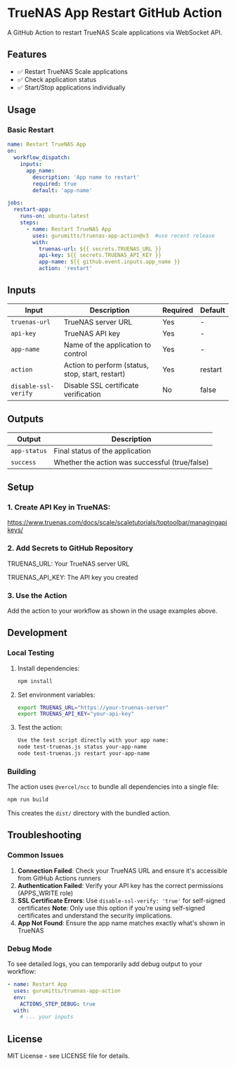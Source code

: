 # TrueNAS App Restart GitHub Action

A GitHub Action to restart TrueNAS Scale applications via WebSocket API.

## Features

- ✅ Restart TrueNAS Scale applications
- ✅ Check application status
- ✅ Start/Stop applications individually

## Usage

### Basic Restart

```yaml
name: Restart TrueNAS App
on:
  workflow_dispatch:
    inputs:
      app_name:
        description: 'App name to restart'
        required: true
        default: 'app-name'

jobs:
  restart-app:
    runs-on: ubuntu-latest
    steps:
      - name: Restart TrueNAS App
        uses: gurumitts/truenas-app-action@v3  #use recent release
        with:
          truenas-url: ${{ secrets.TRUENAS_URL }}
          api-key: ${{ secrets.TRUENAS_API_KEY }}
          app-name: ${{ github.event.inputs.app_name }}
          action: 'restart'
```


## Inputs

| Input | Description | Required | Default |
|-------|-------------|----------|---------|
| `truenas-url` | TrueNAS server URL  | Yes | - |
| `api-key` | TrueNAS API key | Yes | - |
| `app-name` | Name of the application to control | Yes | - |
| `action` | Action to perform (status, stop, start, restart) | Yes | restart |
| `disable-ssl-verify` | Disable SSL certificate verification | No | false |

## Outputs

| Output | Description |
|--------|-------------|
| `app-status` | Final status of the application |
| `success` | Whether the action was successful (true/false) |

## Setup

### 1. Create API Key in TrueNAS: 
https://www.truenas.com/docs/scale/scaletutorials/toptoolbar/managingapikeys/

### 2. Add Secrets to GitHub Repository
TRUENAS_URL: Your TrueNAS server URL

TRUENAS_API_KEY: The API key you created

### 3. Use the Action

Add the action to your workflow as shown in the usage examples above.

## Development

### Local Testing

1. Install dependencies:
   ```bash
   npm install
   ```

2. Set environment variables:
   ```bash
   export TRUENAS_URL="https://your-truenas-server"
   export TRUENAS_API_KEY="your-api-key"
   ```

3. Test the action:
   ```bash
   Use the test script directly with your app name:
   node test-truenas.js status your-app-name
   node test-truenas.js restart your-app-name
   ```

### Building

The action uses `@vercel/ncc` to bundle all dependencies into a single file:

```bash
npm run build
```

This creates the `dist/` directory with the bundled action.

## Troubleshooting

### Common Issues

1. **Connection Failed**: Check your TrueNAS URL and ensure it's accessible from GitHub Actions runners
2. **Authentication Failed**: Verify your API key has the correct permissions (APPS_WRITE role)
3. **SSL Certificate Errors**: Use `disable-ssl-verify: 'true'` for self-signed certificates
**Note**: Only use this option if you're using self-signed certificates and understand the security implications.
4. **App Not Found**: Ensure the app name matches exactly what's shown in TrueNAS

### Debug Mode

To see detailed logs, you can temporarily add debug output to your workflow:

```yaml
- name: Restart App
  uses: gurumitts/truenas-app-action
  env:
    ACTIONS_STEP_DEBUG: true
  with:
    # ... your inputs
```

## License

MIT License - see LICENSE file for details. 